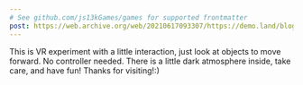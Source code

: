 ```yaml
---
# See github.com/js13kGames/games for supported frontmatter
post: https://web.archive.org/web/20210617093307/https://demo.land/blog/2018/10/02/whirled-js-game-jam-code/
---
```

This is VR experiment with a little interaction, just look at objects to move forward. No controller needed. There is a little dark atmosphere inside, take care, and have fun! Thanks for visiting!:)
